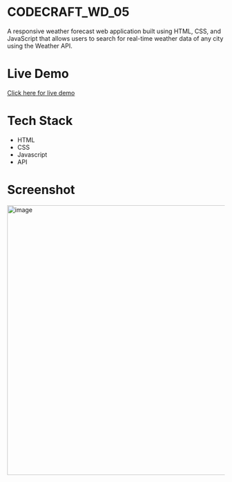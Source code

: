 # CODECRAFT_WD_05

A responsive weather forecast web application built using HTML, CSS, and JavaScript that allows users to search for real-time weather data of any city using the Weather API.

# Live Demo
[Click here for live demo](https://weather-app-9q2t.vercel.app/)


# Tech Stack 

- HTML
- CSS
- Javascript
- API


# Screenshot
<img width="1365" height="625" alt="image" src="https://github.com/user-attachments/assets/67dcbb3a-0227-4bac-8867-c5b8966da726" />

